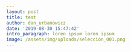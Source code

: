 ```yaml
---
layout: post
title: test
author: dan_urbanowicz
date: '2019-08-30 15:47:42'
intro_paragraph: loren ipsum loren ipsum
image: /assets/img/uploads/selección_001.png
---
```


